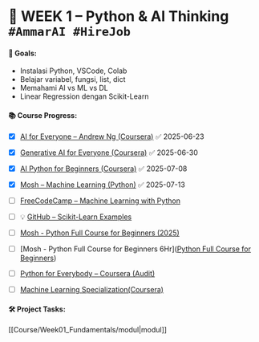 # 📅 WEEK 1 – Python & AI Thinking `#AmmarAI #HireJob`
#### 🎯 Goals:
- Instalasi Python, VSCode, Colab
- Belajar variabel, fungsi, list, dict
- Memahami AI vs ML vs DL
- Linear Regression dengan Scikit-Learn

#### 📚 Course Progress:
- [x] [AI for Everyone – Andrew Ng (Coursera)](https://www.coursera.org/learn/ai-for-everyone) ✅ 2025-06-23
- [x] [Generative AI for Everyone (Coursera)](https://www.coursera.org/learn/generative-ai-for-everyone) ✅ 2025-06-30
- [x] [AI Python for Beginners (Coursera)](https://www.coursera.org/learn/ai-python-for-beginners) ✅ 2025-07-08
- [x] [Mosh – Machine Learning (Python)](https://www.youtube.com/watch?v=7eh4d6sabA0) ✅ 2025-07-13
- [ ] [FreeCodeCamp – Machine Learning with Python](https://www.freecodecamp.org/learn/machine-learning-with-python/)
- [ ] 💡 [GitHub – Scikit-Learn Examples](https://github.com/ageron/handson-ml)
- [ ] [Mosh - Python Full Course for Beginners (2025)](https://www.youtube.com/watch?v=K5KVEU3aaeQ)
- [ ] [Mosh - Python Full Course for Beginners 6Hr]([Python Full Course for Beginners](https://www.youtube.com/watch?v=_uQrJ0TkZlc))
- [ ] [Python for Everybody – Coursera (Audit)](https://www.coursera.org/specializations/python)
- [ ] [Machine Learning Specialization(Coursera)](https://www.coursera.org/specializations/machine-learning-introduction)


#### 🛠️ Project Tasks:





[[Course/Week01_Fundamentals/modul|modul]]
